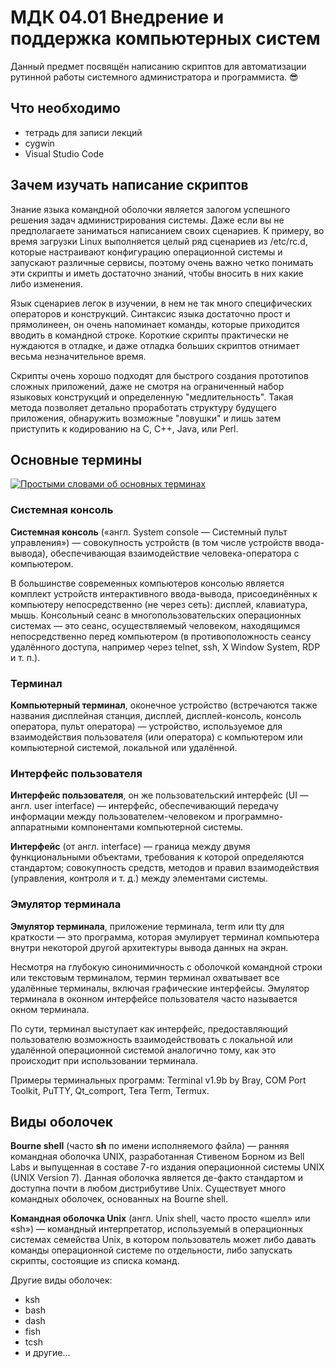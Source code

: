 # **МДК 04.01 Внедрение и поддержка компьютерных систем**

Данный предмет посвящён написанию скриптов для автоматизации рутинной работы системного администратора и программиста. :sunglasses: 

## Что необходимо
+ тетрадь для записи лекций
+ cygwin
+ Visual Studio Code

## Зачем изучать написание скриптов
Знание языка командной оболочки является залогом успешного решения задач администрирования системы. Даже если вы не предполагаете заниматься написанием своих сценариев. К примеру, во время загрузки Linux выполняется целый ряд сценариев из /etc/rc.d, которые настраивают конфигурацию операционной системы и запускают различные сервисы, поэтому очень важно четко понимать эти скрипты и иметь достаточно знаний, чтобы вносить в них какие либо изменения.

Язык сценариев легок в изучении, в нем не так много специфических операторов и конструкций. Синтаксис языка достаточно прост и прямолинеен, он очень напоминает команды, которые приходится вводить в командной строке. Короткие скрипты практически не нуждаются в отладке, и даже отладка больших скриптов отнимает весьма незначительное время.

Скрипты очень хорошо подходят для быстрого создания прототипов сложных приложений, даже не смотря на ограниченный набор языковых конструкций и определенную "медлительность". Такая метода позволяет детально проработать структуру будущего приложения, обнаружить возможные "ловушки" и лишь затем приступить к кодированию на C, C++, Java, или Perl.

## Основные термины
[![Простыми словами об основных терминах](https://img.youtube.com/vi/pdcKciqY8WU/0.jpg)](http://www.youtube.com/watch?v=pdcKciqY8WU)

### Системная консоль
**Системная консоль** («англ. System console — Системный пульт управления») — совокупность устройств (в том числе устройств ввода-вывода), обеспечивающая взаимодействие человека-оператора с компьютером.

В большинстве современных компьютеров консолью является комплект устройств интерактивного ввода-вывода, присоединённых к компьютеру непосредственно (не через сеть): дисплей, клавиатура, мышь. Консольный сеанс в многопользовательских операционных системах — это сеанс, осуществляемый человеком, находящимся непосредственно перед компьютером (в противоположность сеансу удалённого доступа, например через telnet, ssh, X Window System, RDP и т. п.).

### Терминал
**Компьютерный терминал**, оконечное устройство (встречаются также названия дисплейная станция, дисплей, дисплей-консоль, консоль оператора, пульт оператора) — устройство, используемое для взаимодействия пользователя (или оператора) с компьютером или компьютерной системой, локальной или удалённой.

### Интерфейс пользователя
**Интерфейс пользователя**, он же пользовательский интерфейс (UI — англ. user interface) — интерфейс, обеспечивающий передачу информации между пользователем-человеком и программно-аппаратными компонентами компьютерной системы.

**Интерфейс** (от англ. interface) — граница между двумя функциональными объектами, требования к которой определяются стандартом; совокупность средств, методов и правил взаимодействия (управления, контроля и т. д.) между элементами системы. 

### Эмулятор терминала
**Эмулятор терминала**, приложение терминала, term или tty для краткости — это программа, которая эмулирует терминал компьютера внутри некоторой другой архитектуры вывода данных на экран.

Несмотря на глубокую синонимичность с оболочкой командной строки или текстовым терминалом, термин терминал охватывает все удалённые терминалы, включая графические интерфейсы. Эмулятор терминала в оконном интерфейсе пользователя часто называется окном терминала.

По сути, терминал выступает как интерфейс, предоставляющий пользователю возможность взаимодействовать с локальной или удалённой операционной системой аналогично тому, как это происходит при использовании терминала.

Примеры терминальных программ: Terminal v1.9b by Bray, COM Port Toolkit, PuTTY, Qt_comport, Tera Term, Termux.  

## Виды оболочек
**Bourne shell** (часто **sh** по имени исполняемого файла) — ранняя командная оболочка UNIX, разработанная Стивеном Борном из Bell Labs и выпущенная в составе 7-го издания операционной системы UNIX (UNIX Version 7). Данная оболочка является де-факто стандартом и доступна почти в любом дистрибутиве Unix. Существует много командных оболочек, основанных на Bourne shell. 

**Командная оболочка Unix** (англ. Unix shell, часто просто «шелл» или «sh») — командный интерпретатор, используемый в операционных системах семейства Unix, в котором пользователь может либо давать команды операционной системе по отдельности, либо запускать скрипты, состоящие из списка команд.

Другие виды оболочек:
+ ksh
+ bash
+ dash
+ fish
+ tcsh
+ и другие...

